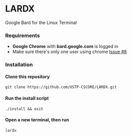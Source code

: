 # LARDX
Google Bard for the Linux Terminal

### Requirements
- **Google Chrome** with **bard.google.com** is logged in
- Make sure there's only one user using chrome [Issue #8](https://github.com/USTP-CSCORE/LARDX/issues/8)

### Installation

#### Clone this repository
```
git clone https://github.com/USTP-CSCORE/LARDX.git
```

#### Run the install script
```
./install && exit
```

#### Open a new terminal, then run
```
lardx
```
